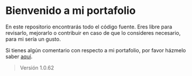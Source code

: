 # Bienvenido a mi portafolio

En este repositorio encontrarás todo el código fuente. Eres libre para revisarlo, mejorarlo o contribuir en caso de que lo consideres necesario, para mi sería un gusto.

Si tienes algún comentario con respecto a mi portafolio, por favor házmelo saber [aquí](https://github.com/shyhotboy1/portafolio/issues).

> Versión 1.0.62
